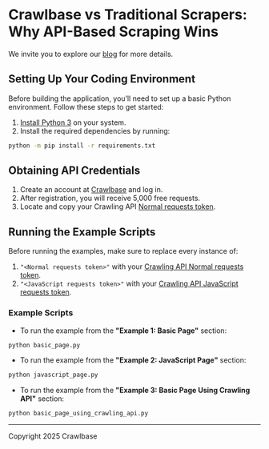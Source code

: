 # Crawlbase vs Traditional Scrapers: Why API-Based Scraping Wins

We invite you to explore our [blog](https://crawlbase.com/blog/crawlbase-vs-traditional-scrapers-why-api-scraping-wins/) for more details.

## Setting Up Your Coding Environment

Before building the application, you’ll need to set up a basic Python environment. Follow these steps to get started:

1. [Install Python 3](https://kinsta.com/knowledgebase/install-python/#how-to-install-python) on your system.
2. Install the required dependencies by running: 

```bash
python -m pip install -r requirements.txt
```

## Obtaining API Credentials

1. Create an account at [Crawlbase](https://crawlbase.com/signup) and log in.
2. After registration, you will receive 5,000 free requests.
3. Locate and copy your Crawling API [Normal requests token](https://crawlbase.com/dashboard/account/docs).

## Running the Example Scripts

Before running the examples, make sure to replace every instance of:

1. `"<Normal requests token>"` with your [Crawling API Normal requests token](https://crawlbase.com/dashboard/account/docs).
2. `"<JavaScript requests token>"` with your [Crawling API JavaScript requests token](https://crawlbase.com/dashboard/account/docs).

### Example Scripts

- To run the example from the **"Example 1: Basic Page"** section:

```bash
python basic_page.py
```

- To run the example from the **"Example 2: JavaScript Page"** section:

```bash
python javascript_page.py
```

- To run the example from the **"Example 3: Basic Page Using Crawling API"** section:

```bash
python basic_page_using_crawling_api.py
```

---

Copyright 2025 Crawlbase
